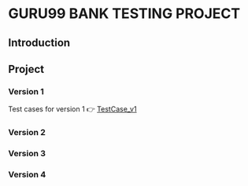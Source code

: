 # GURU99 BANK TESTING PROJECT

## Introduction
## Project
### Version 1 

Test cases for version 1 👉 [TestCase_v1](https://docs.google.com/spreadsheets/d/1gj5yZU04VEHmiiZ_8LPP1RA50Qifec4n/edit?gid=1079266762#gid=1079266762)
### Version 2
### Version 3
### Version 4
